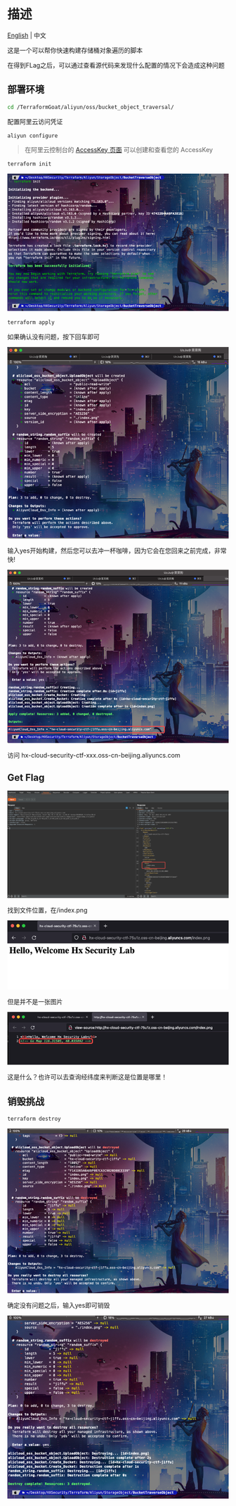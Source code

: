 # 描述

[English](./README.md) | 中文

这是一个可以帮你快速构建存储桶对象遍历的脚本

在得到FLag之后，可以通过查看源代码来发现什么配置的情况下会造成这种问题

## 部署环境

```bash
cd /TerraformGoat/aliyun/oss/bucket_object_traversal/
```

配置阿里云访问凭证

```shell
aliyun configure
```

> 在阿里云控制台的 [AccessKey 页面](https://ram.console.aliyun.com/manage/ak) 可以创建和查看您的 AccessKey

```BASH
terraform init
```

![image-20220420183822046](../../../images/UzJuMarkDownImage20220420183822046_1.png)

```bash
terraform apply
```

如果确认没有问题，按下回车即可

![image-20220420184708033](../../../images/UzJuMarkDownImage20220420184331190_3.png)

输入yes开始构建，然后您可以去冲一杯咖啡，因为它会在您回来之前完成，非常快!

![image-20220420184734125](../../../images/UzJuMarkDownImage20220420184456968_4.png)

访问 hx-cloud-security-ctf-xxx.oss-cn-beijing.aliyuncs.com

## Get Flag

![image-20220425122303981](../../../images/UzJuMarkDownImageimage-20220425122303981.png)

找到文件位置，在/index.png

![image-20220425122323577](../../../images/UzJuMarkDownImageimage-20220425122323577.png)

但是并不是一张图片

![image-20220425122347527](../../../images/UzJuMarkDownImageimage-20220425122347527.png)

这是什么？也许可以去查询经纬度来判断这是位置是哪里！

## 销毁挑战

```bash
terraform destroy
```

![image-20220420184456968](../../../images/UzJuMarkDownImage20220420184708033_5.png)

确定没有问题之后，输入yes即可销毁

![image-20220420184331190](../../../images/UzJuMarkDownImage20220420184734125_6.png)
